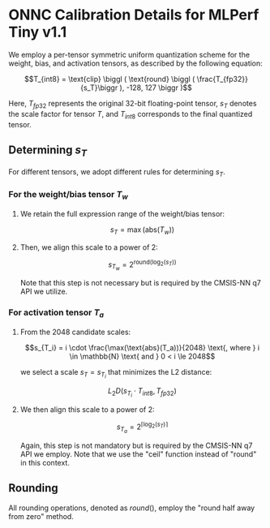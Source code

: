 # ONNC Calibration Details for MLPerf Tiny v1.1

We employ a per-tensor symmetric uniform quantization scheme for the weight, bias, and activation tensors, as described by the following equation:
```math
T_{int8} = \text{clip} \biggl ( \text{round} \biggl ( \frac{T_{fp32}}{s_T}\biggr ), -128, 127 \biggr )
```

Here, $`T_{fp32}`$ represents the original 32-bit floating-point tensor, $`s_T`$ denotes the scale factor for tensor $`T`$, and $`T_{int8}`$ corresponds to the final quantized tensor.

## Determining $`s_T`$
For different tensors, we adopt different rules for determining $`s_T`$.

### For the weight/bias tensor $`T_w`$
1. We retain the full expression range of the weight/bias tensor:
    ```math
    s_T = \max(\text{abs}(T_w))
    ```
2. Then, we align this scale to a power of 2:
    ```math
    s_{T_w} = 2^{\text{round}(\log_2(s_T))}
    ```
    Note that this step is not necessary but is required by the CMSIS-NN q7 API we utilize.

### For activation tensor $`T_a`$
1. From the 2048 candidate scales:
    ```math
    s_{T_i} = i \cdot \frac{\max(\text{abs}(T_a))}{2048} \text{, where } i \in \mathbb{N} \text{ and } 0 < i \le 2048
    ```
    we select a scale $`s_T = s_{T_i}`$ that minimizes the L2 distance:
    ```math
    L_2D(s_{T_i} \cdot T_{int8}, T_{fp32})
    ```
2. We then align this scale to a power of 2:
    ```math
    s_{T_a} = 2^{\lceil \log_2(s_T) \rceil}
    ```
    Again, this step is not mandatory but is required by the CMSIS-NN q7 API we employ.
    Note that we use the "ceil" function instead of "round" in this context.

## Rounding
All rounding operations, denoted as $`round()`$, employ the "round half away from zero" method.